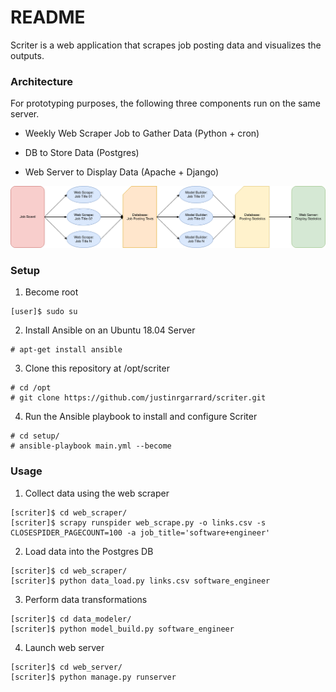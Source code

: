 # README

Scriter is a web application that scrapes job posting data and visualizes
the outputs.


### Architecture

For prototyping purposes, the following three components run on the
same server.

* Weekly Web Scraper Job to Gather Data (Python + cron)

* DB to Store Data (Postgres)

* Web Server to Display Data (Apache + Django)

![Visual of Architecture](scriter_overview.png)

### Setup

1. Become root

```
[user]$ sudo su
```

2. Install Ansible on an Ubuntu 18.04 Server

```
# apt-get install ansible
```

3. Clone this repository at /opt/scriter

```
# cd /opt
# git clone https://github.com/justinrgarrard/scriter.git
```

4. Run the Ansible playbook to install and configure Scriter

```
# cd setup/
# ansible-playbook main.yml --become
```

### Usage

1. Collect data using the web scraper

```
[scriter]$ cd web_scraper/
[scriter]$ scrapy runspider web_scrape.py -o links.csv -s CLOSESPIDER_PAGECOUNT=100 -a job_title='software+engineer'
```

2. Load data into the Postgres DB

```
[scriter]$ cd web_scraper/
[scriter]$ python data_load.py links.csv software_engineer
```

3. Perform data transformations

```
[scriter]$ cd data_modeler/
[scriter]$ python model_build.py software_engineer
```

4. Launch web server

```
[scriter]$ cd web_server/
[scriter]$ python manage.py runserver
```

